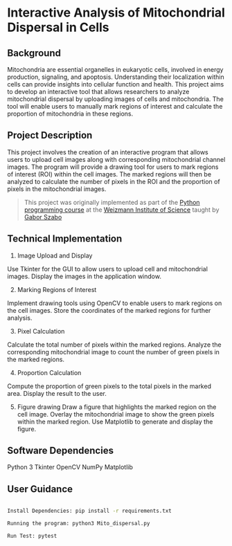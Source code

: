 # Interactive Analysis of Mitochondrial Dispersal in Cells

## Background

Mitochondria are essential organelles in eukaryotic cells, involved in energy production, signaling, and apoptosis. Understanding their localization within cells can provide insights into cellular function and health. This project aims to develop an interactive tool that allows researchers to analyze mitochondrial dispersal by uploading images of cells and mitochondria. The tool will enable users to manually mark regions of interest and calculate the proportion of mitochondria in these regions.

## Project Description

This project involves the creation of an interactive program that allows users to upload cell images along with corresponding mitochondrial channel images. The program will provide a drawing tool for users to mark regions of interest (ROI) within the cell images. The marked regions will then be analyzed to calculate the number of pixels in the ROI and the proportion of pixels in the mitochondrial images.

> This project was originally implemented as part of the [Python programming course](https://github.com/szabgab/wis-python-course-2024-04)
> at the [Weizmann Institute of Science](https://www.weizmann.ac.il/) taught by [Gabor Szabo](https://szabgab.com/)


## Technical Implementation

1. Image Upload and Display

Use Tkinter for the GUI to allow users to upload cell and mitochondrial images.
Display the images in the application window.

2. Marking Regions of Interest

Implement drawing tools using OpenCV to enable users to mark regions on the cell images.
Store the coordinates of the marked regions for further analysis.

3. Pixel Calculation

Calculate the total number of pixels within the marked regions.
Analyze the corresponding mitochondrial image to count the number of green pixels in the marked regions.

4. Proportion Calculation

Compute the proportion of green pixels to the total pixels in the marked area.
Display the result to the user.

5. Figure drawing
Draw a figure that highlights the marked region on the cell image.
Overlay the mitochondrial image to show the green pixels within the marked region.
Use Matplotlib to generate and display the figure.

## Software Dependencies
Python 3
Tkinter
OpenCV
NumPy
Matplotlib

## User Guidance
```bash

Install Dependencies: pip install -r requirements.txt

Running the program: python3 Mito_dispersal.py

Run Test: pytest


